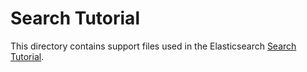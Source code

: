 # Search Tutorial

This directory contains support files used in the Elasticsearch [Search Tutorial](https://www.elastic.co/search-labs/tutorials/search-tutorial/welcome).
